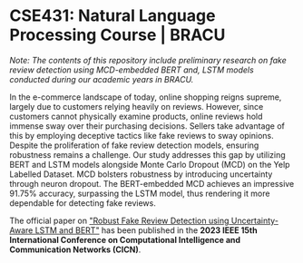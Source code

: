 # CSE431: Natural Language Processing Course | BRACU
*Note: The contents of this repository include preliminary research on fake review detection using MCD-embedded BERT and, LSTM models conducted during our academic years in BRACU.*

In the e-commerce landscape of today, online shopping reigns supreme, largely due to customers relying heavily on reviews. However, since customers cannot physically examine products, online reviews hold immense sway over their purchasing decisions. Sellers take advantage of this by employing deceptive tactics like fake reviews to sway opinions. Despite the proliferation of fake review detection models, ensuring robustness remains a challenge. Our study addresses this gap by utilizing BERT and LSTM models alongside Monte Carlo Dropout (MCD) on the Yelp Labelled Dataset. MCD bolsters robustness by introducing uncertainty through neuron dropout. The BERT-embedded MCD achieves an impressive 91.75% accuracy, surpassing the LSTM model, thus rendering it more dependable for detecting fake reviews.

The official paper on ["Robust Fake Review Detection using Uncertainty-Aware LSTM and BERT"](https://ieeexplore.ieee.org/document/10402342) has been published in the **2023 IEEE 15th International Conference on Computational Intelligence and Communication Networks (CICN)**.

